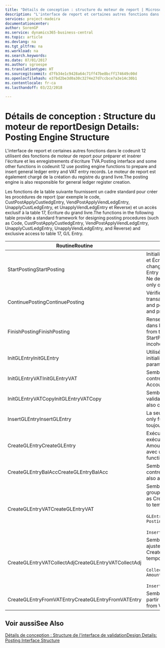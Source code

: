 ```yaml
---
title: "Détails de conception : structure du moteur de report | Microsoft Docs"
description: "L'interface de report et certaines autres fonctions dans le codeunit 12 utilisent des fonctions de moteur de report pour préparer et insérer l'écriture et les enregistrements d'écriture TVA. Le moteur de report est également chargé de la création du registre du grand livre."
services: project-madeira
documentationcenter: 
author: SorenGP
ms.service: dynamics365-business-central
ms.topic: article
ms.devlang: na
ms.tgt_pltfrm: na
ms.workload: na
ms.search.keywords: 
ms.date: 07/01/2017
ms.author: sgroespe
ms.translationtype: HT
ms.sourcegitcommit: d7fb34e1c9428a64c71ff47be8bcff174649c00d
ms.openlocfilehash: e37bd2be3d0a30c3274e27d7ccbce7a3e14c30b1
ms.contentlocale: fr-ca
ms.lasthandoff: 03/22/2018

---
```

# <a name="design-details-posting-engine-structure"></a><span data-ttu-id="fb5ec-104">Détails de conception : Structure du moteur de report</span><span class="sxs-lookup"><span data-stu-id="fb5ec-104">Design Details: Posting Engine Structure</span></span>
<span data-ttu-id="fb5ec-105">L'interface de report et certaines autres fonctions dans le codeunit 12 utilisent des fonctions de moteur de report pour préparer et insérer l'écriture et les enregistrements d'écriture TVA.</span><span class="sxs-lookup"><span data-stu-id="fb5ec-105">Posting interface and some other functions in codeunit 12 use posting engine functions to prepare and insert general ledger entry and VAT entry records.</span></span> <span data-ttu-id="fb5ec-106">Le moteur de report est également chargé de la création du registre du grand livre.</span><span class="sxs-lookup"><span data-stu-id="fb5ec-106">The posting engine is also responsible for general ledger register creation.</span></span>  
  
 <span data-ttu-id="fb5ec-107">Les fonctions de la table suivante fournissent un cadre standard pour créer les procédures de report (par exemple le code, CustPostApplyCustledgEntry, VendPostApplyVendLedgEntry, UnapplyCustLedgEntry, et UnapplyVendLedgEntry et Reverse) et un accès exclusif à la table 17, Écriture du grand livre.</span><span class="sxs-lookup"><span data-stu-id="fb5ec-107">The functions in the following table provide a standard framework for designing posting procedures (such as Code, CustPostApplyCustledgEntry, VendPostApplyVendLedgEntry, UnapplyCustLedgEntry, UnapplyVendLedgEntry, and Reverse) and exclusive access to table 17, G/L Entry.</span></span>  
  
|<span data-ttu-id="fb5ec-108">Routine</span><span class="sxs-lookup"><span data-stu-id="fb5ec-108">Routine</span></span>|<span data-ttu-id="fb5ec-109">Description</span><span class="sxs-lookup"><span data-stu-id="fb5ec-109">Description</span></span>|  
|-------------|---------------------------------------|  
|<span data-ttu-id="fb5ec-110">StartPosting</span><span class="sxs-lookup"><span data-stu-id="fb5ec-110">StartPosting</span></span>|<span data-ttu-id="fb5ec-111">Initialise le tampon de report TempGLEntryBuf, verrouille les tables Écriture GL et Écriture TVA et initialise la période comptable, le registre GL et le taux de change.</span><span class="sxs-lookup"><span data-stu-id="fb5ec-111">Initializes posting buffer TempGLEntryBuf, locks G/L Entry and VAT Entry tables, and initializes Accounting Period, G/L Register, and Exchange Rate.</span></span> <span data-ttu-id="fb5ec-112">Ne devrait être appelé qu'une fois, alors NextEntryNo est 0.</span><span class="sxs-lookup"><span data-stu-id="fb5ec-112">Should be called only once, then NextEntryNo is 0.</span></span>|  
|<span data-ttu-id="fb5ec-113">ContinuePosting</span><span class="sxs-lookup"><span data-stu-id="fb5ec-113">ContinuePosting</span></span>|<span data-ttu-id="fb5ec-114">Vérifie et reporte la TVA non réalisée pour le précédent incrément de transaction NextTransactionNo et prépare le report de la ligne suivante.</span><span class="sxs-lookup"><span data-stu-id="fb5ec-114">Checks and posts unrealized VAT for previous transaction increment NextTransactionNo and prepares post of next line.</span></span>|  
|<span data-ttu-id="fb5ec-115">FinishPosting</span><span class="sxs-lookup"><span data-stu-id="fb5ec-115">FinishPosting</span></span>|<span data-ttu-id="fb5ec-116">Renseigne le report en insérant des écritures à partir d'un tampon temporaire dans la table de base de données.</span><span class="sxs-lookup"><span data-stu-id="fb5ec-116">Completes posting by inserting G/L entries from temporary buffer into database table.</span></span> <span data-ttu-id="fb5ec-117">Toujours utilisé avec StartPosting.</span><span class="sxs-lookup"><span data-stu-id="fb5ec-117">Always used together with StartPosting.</span></span> <span data-ttu-id="fb5ec-118">Vérifie les incohérences.</span><span class="sxs-lookup"><span data-stu-id="fb5ec-118">Checks for inconsistencies.</span></span>|  
|<span data-ttu-id="fb5ec-119">InitGLEntry</span><span class="sxs-lookup"><span data-stu-id="fb5ec-119">InitGLEntry</span></span>|<span data-ttu-id="fb5ec-120">Utilisé pour lancer la nouvelle écriture pour Ligne journal général.</span><span class="sxs-lookup"><span data-stu-id="fb5ec-120">Used to initialize new G/L entry for Gen. Jnl Line.</span></span> <span data-ttu-id="fb5ec-121">Retourne GLEntry comme paramètre.</span><span class="sxs-lookup"><span data-stu-id="fb5ec-121">Returns GLEntry as parameter.</span></span>|  
|<span data-ttu-id="fb5ec-122">InitGLEntryVAT</span><span class="sxs-lookup"><span data-stu-id="fb5ec-122">InitGLEntryVAT</span></span>|<span data-ttu-id="fb5ec-123">Semblable à InitGLEntry, mais affecte également Numéro de compte contrepartie et SummarizeVAT.</span><span class="sxs-lookup"><span data-stu-id="fb5ec-123">Same as InitGLEntry, but also assigns Bal. Account No. and SummarizeVAT.</span></span>|  
|<span data-ttu-id="fb5ec-124">InitGLEntryVATCopy</span><span class="sxs-lookup"><span data-stu-id="fb5ec-124">InitGLEntryVATCopy</span></span>|<span data-ttu-id="fb5ec-125">Semblable à InitGLEntryVAT, mais copie également les données des groupes de validation de l'écriture TVA avant SummarizeVAT.</span><span class="sxs-lookup"><span data-stu-id="fb5ec-125">Similar to InitGLEntryVAT, but also copies posting groups data from VAT Entry before SummarizeVAT.</span></span>|  
|<span data-ttu-id="fb5ec-126">InsertGLEntry</span><span class="sxs-lookup"><span data-stu-id="fb5ec-126">InsertGLEntry</span></span>|<span data-ttu-id="fb5ec-127">La seule fonction qui insère l'écriture dans la table TempGLEntryBuf globale.</span><span class="sxs-lookup"><span data-stu-id="fb5ec-127">The only function that inserts G/L entry into global TempGLEntryBuf table.</span></span> <span data-ttu-id="fb5ec-128">Utilisez toujours cette fonction pour insérer.</span><span class="sxs-lookup"><span data-stu-id="fb5ec-128">Always use this function for insert.</span></span>|  
|<span data-ttu-id="fb5ec-129">CreateGLEntry</span><span class="sxs-lookup"><span data-stu-id="fb5ec-129">CreateGLEntry</span></span>|<span data-ttu-id="fb5ec-130">Exécute InitGLEntry, affecte le montant des devises supplémentaires, puis exécute InsertGLEntry.</span><span class="sxs-lookup"><span data-stu-id="fb5ec-130">Performs an InitGLEntry, assigns Additional Currency Amount, and then performs InsertGLEntry.</span></span> <span data-ttu-id="fb5ec-131">Remplace plusieurs lignes de code avec un seul appel de fonction.</span><span class="sxs-lookup"><span data-stu-id="fb5ec-131">Replaces several lines of code with a single function call.</span></span>|  
|<span data-ttu-id="fb5ec-132">CreateGLEntryBalAcc</span><span class="sxs-lookup"><span data-stu-id="fb5ec-132">CreateGLEntryBalAcc</span></span>|<span data-ttu-id="fb5ec-133">Semblable à CreateGLEntry, mais affecte également Type de compte contrepartie et Numéro de compte contrepartie.</span><span class="sxs-lookup"><span data-stu-id="fb5ec-133">Same as CreateGLEntry, but also assigns Bal. Account Type and Bal. Account No.</span></span>|  
|<span data-ttu-id="fb5ec-134">CreateGLEntryVAT</span><span class="sxs-lookup"><span data-stu-id="fb5ec-134">CreateGLEntryVAT</span></span>|<span data-ttu-id="fb5ec-135">Semblable à CreateGLEntry, mais avec le traitement supplémentaire pour les groupes de validation et l'enregistrement sur un tampon TVA temporaire :</span><span class="sxs-lookup"><span data-stu-id="fb5ec-135">Same as CreateGLEntry, but with additional processing for posting groups and saving to temporary VAT buffer:</span></span><br /><br /> `GLEntry.CopyPostingGroupsFromDtldCVBuf(DtldCVLedgEntryBuf,GenJnlLine."Gen. Posting Type");`<br /><br /> `InsertVATEntriesFromTemp(DtldCVLedgEntryBuf,GLEntry);`|  
|<span data-ttu-id="fb5ec-136">CreateGLEntryVATCollectAdj</span><span class="sxs-lookup"><span data-stu-id="fb5ec-136">CreateGLEntryVATCollectAdj</span></span>|<span data-ttu-id="fb5ec-137">Semblable à CreateGLEntry, mais avec la collection supplémentaire des ajustements et l'enregistrement sur un tampon TVA temporaire :</span><span class="sxs-lookup"><span data-stu-id="fb5ec-137">Same as CreateGLEntry, but with additional collection of adjustments and saving to temporary VAT buffer:</span></span><br /><br /> `CollectAdjustment(AdjAmount,GLEntry.Amount,GLEntry."Additional-Currency Amount",OriginalDateSet);`<br /><br /> `InsertVATEntriesFromTemp(DtldCVLedgEntryBuf,GLEntry);`|  
|<span data-ttu-id="fb5ec-138">CreateGLEntryFromVATEntry</span><span class="sxs-lookup"><span data-stu-id="fb5ec-138">CreateGLEntryFromVATEntry</span></span>|<span data-ttu-id="fb5ec-139">Semblable à CreateGLEntry, mais copie également les groupes de validation à partir de l'écriture TVA.</span><span class="sxs-lookup"><span data-stu-id="fb5ec-139">Same as CreateGLEntry, but also copies posting groups from VAT entry.</span></span>|  
  
## <a name="see-also"></a><span data-ttu-id="fb5ec-140">Voir aussi</span><span class="sxs-lookup"><span data-stu-id="fb5ec-140">See Also</span></span>  
 [<span data-ttu-id="fb5ec-141">Détails de conception : Structure de l'interface de validation</span><span class="sxs-lookup"><span data-stu-id="fb5ec-141">Design Details: Posting Interface Structure</span></span>](design-details-posting-interface-structure.md)

